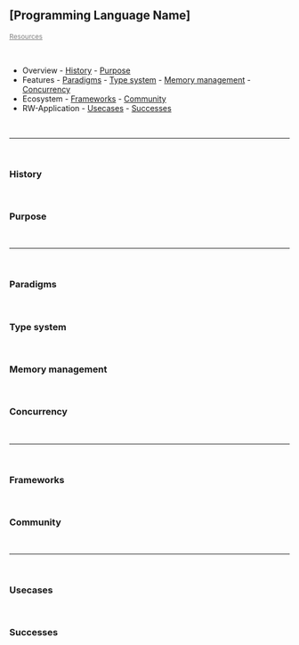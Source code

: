 ## **[Programming Language Name]**
<a style="color: grey; font-size: 12" href="./resources.md">Resources</a>

<br>

- Overview - [History](#history) - [Purpose](#purpose)
- Features - [Paradigms](#paradigms) - [Type system](#type-system) - [Memory management](#memory-management) - [Concurrency](#concurrency)
- Ecosystem - [Frameworks](#frameworks) - [Community](#community)
- RW-Application - [Usecases](#usecases) - [Successes](#successes)

<br>

---

<br>

### History

<br>

### Purpose

<br>

---

<br>

### Paradigms

<br>

### Type system

<br>

### Memory management

<br>

### Concurrency

<br>

---

<br>

### Frameworks

<br>

### Community

<br>

---

<br>

### Usecases

<br>

### Successes

<br>
